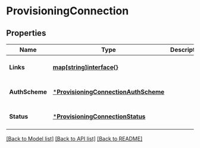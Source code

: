 # ProvisioningConnection

## Properties
Name | Type | Description | Notes
------------ | ------------- | ------------- | -------------
**Links** | [**map[string]interface{}**](interface{}.md) |  | [optional] [default to null]
**AuthScheme** | [***ProvisioningConnectionAuthScheme**](ProvisioningConnectionAuthScheme.md) |  | [optional] [default to null]
**Status** | [***ProvisioningConnectionStatus**](ProvisioningConnectionStatus.md) |  | [optional] [default to null]

[[Back to Model list]](../README.md#documentation-for-models) [[Back to API list]](../README.md#documentation-for-api-endpoints) [[Back to README]](../README.md)


